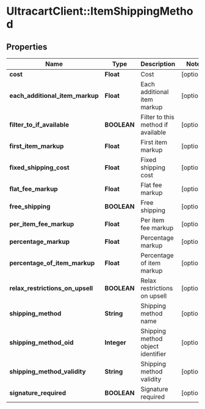 # UltracartClient::ItemShippingMethod

## Properties
Name | Type | Description | Notes
------------ | ------------- | ------------- | -------------
**cost** | **Float** | Cost | [optional] 
**each_additional_item_markup** | **Float** | Each additional item markup | [optional] 
**filter_to_if_available** | **BOOLEAN** | Filter to this method if available | [optional] 
**first_item_markup** | **Float** | First item markup | [optional] 
**fixed_shipping_cost** | **Float** | Fixed shipping cost | [optional] 
**flat_fee_markup** | **Float** | Flat fee markup | [optional] 
**free_shipping** | **BOOLEAN** | Free shipping | [optional] 
**per_item_fee_markup** | **Float** | Per item fee markup | [optional] 
**percentage_markup** | **Float** | Percentage markup | [optional] 
**percentage_of_item_markup** | **Float** | Percentage of item markup | [optional] 
**relax_restrictions_on_upsell** | **BOOLEAN** | Relax restrictions on upsell | [optional] 
**shipping_method** | **String** | Shipping method name | [optional] 
**shipping_method_oid** | **Integer** | Shipping method object identifier | [optional] 
**shipping_method_validity** | **String** | Shipping method validity | [optional] 
**signature_required** | **BOOLEAN** | Signature required | [optional] 


